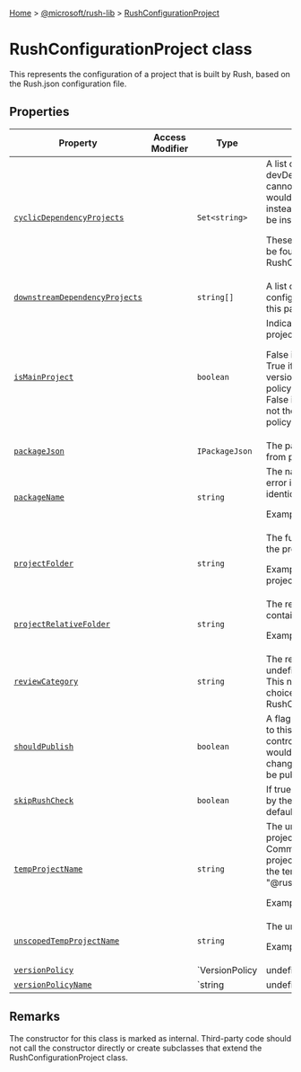 [Home](./index) &gt; [@microsoft/rush-lib](./rush-lib.md) &gt; [RushConfigurationProject](./rush-lib.rushconfigurationproject.md)

# RushConfigurationProject class

This represents the configuration of a project that is built by Rush, based on the Rush.json configuration file.

## Properties

|  Property | Access Modifier | Type | Description |
|  --- | --- | --- | --- |
|  [`cyclicDependencyProjects`](./rush-lib.rushconfigurationproject.cyclicdependencyprojects.md) |  | `Set<string>` | A list of local projects that appear as devDependencies for this project, but cannot be locally linked because it would create a cyclic dependency; instead, the last published version will be installed in the Common folder.<p/><!-- -->These are package names that would be found by RushConfiguration.getProjectByName(). |
|  [`downstreamDependencyProjects`](./rush-lib.rushconfigurationproject.downstreamdependencyprojects.md) |  | `string[]` | A list of projects within the Rush configuration which directly depend on this package. |
|  [`isMainProject`](./rush-lib.rushconfigurationproject.ismainproject.md) |  | `boolean` | Indicate whether this project is the main project for the related version policy.<p/><!-- -->False if the project is not for publishing. True if the project is individually versioned or if its lockstep version policy does not specify main project. False if the project is lockstepped and is not the main project for its version policy. |
|  [`packageJson`](./rush-lib.rushconfigurationproject.packagejson.md) |  | `IPackageJson` | The parsed NPM "package.json" file from projectFolder. |
|  [`packageName`](./rush-lib.rushconfigurationproject.packagename.md) |  | `string` | The name of the NPM package. An error is reported if this name is not identical to packageJson.name.<p/><!-- -->Example: "@scope/MyProject" |
|  [`projectFolder`](./rush-lib.rushconfigurationproject.projectfolder.md) |  | `string` | The full path of the folder that contains the project to be built by Rush.<p/><!-- -->Example: "C:\\MyRepo\\libraries\\my-project" |
|  [`projectRelativeFolder`](./rush-lib.rushconfigurationproject.projectrelativefolder.md) |  | `string` | The relative path of the folder that contains the project to be built by Rush.<p/><!-- -->Example: "libraries\\my-project" |
|  [`reviewCategory`](./rush-lib.rushconfigurationproject.reviewcategory.md) |  | `string` | The review category name, or undefined if no category was assigned. This name must be one of the valid choices listed in RushConfiguration.reviewCategories. |
|  [`shouldPublish`](./rush-lib.rushconfigurationproject.shouldpublish.md) |  | `boolean` | A flag which indicates whether changes to this project should be published. This controls whether or not the project would show up when running \`rush change\`, and whether or not it should be published during \`rush publish\`. |
|  [`skipRushCheck`](./rush-lib.rushconfigurationproject.skiprushcheck.md) |  | `boolean` | If true, then this project will be ignored by the "rush check" command. The default value is false. |
|  [`tempProjectName`](./rush-lib.rushconfigurationproject.tempprojectname.md) |  | `string` | The unique name for the temporary project that will be generated in the Common folder. For example, if the project name is "@scope/MyProject", the temporary project name might be "@rush-temp/MyProject-2".<p/><!-- -->Example: "@rush-temp/MyProject-2" |
|  [`unscopedTempProjectName`](./rush-lib.rushconfigurationproject.unscopedtempprojectname.md) |  | `string` | The unscoped temporary project name<p/><!-- -->Example: "my-project-2" |
|  [`versionPolicy`](./rush-lib.rushconfigurationproject.versionpolicy.md) |  | `VersionPolicy | undefined` | Version policy of the project |
|  [`versionPolicyName`](./rush-lib.rushconfigurationproject.versionpolicyname.md) |  | `string | undefined` | Name of the version policy used by this project. |

## Remarks

The constructor for this class is marked as internal. Third-party code should not call the constructor directly or create subclasses that extend the RushConfigurationProject class.

